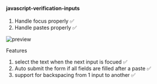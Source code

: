 #### javascript-verification-inputs

1. Handle focus properly ✅
1. Handle pastes properly ✅

![preview](https://raw.githubusercontent.com/chandrakumarreddy/javscript30/master/verification-inputs/preview.png)

Features

1. select the text when the next input is focued ✅
2. Auto submit the form if all fields are filled after a paste ✅
3. support for backspacing from 1 input to another ✅
